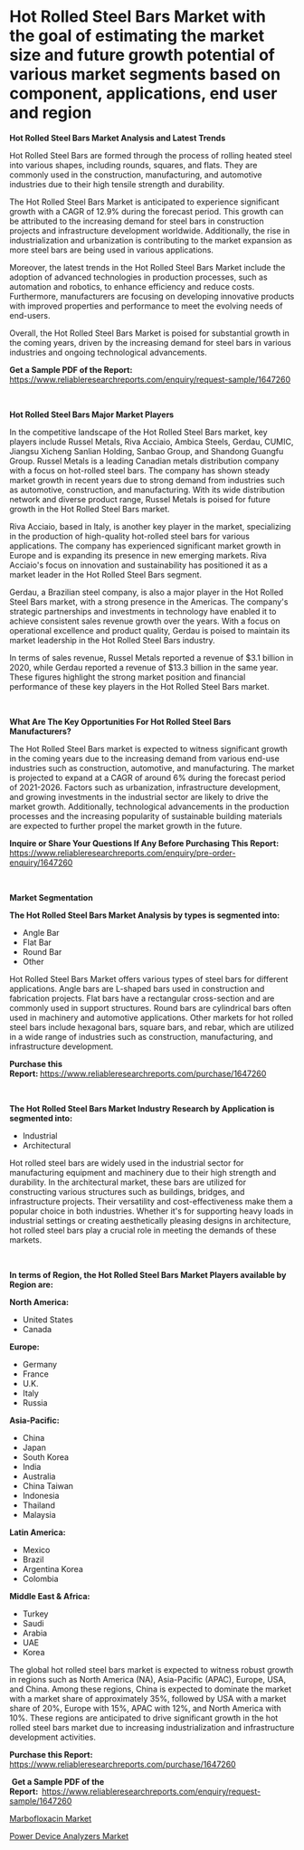 <p><h1>Hot Rolled Steel Bars Market with the goal of estimating the market size and future growth potential of various market segments based on component, applications, end user and region</h1></p><p><strong>Hot Rolled Steel Bars Market Analysis and Latest Trends</strong></p>
<p><p>Hot Rolled Steel Bars are formed through the process of rolling heated steel into various shapes, including rounds, squares, and flats. They are commonly used in the construction, manufacturing, and automotive industries due to their high tensile strength and durability.</p><p>The Hot Rolled Steel Bars Market is anticipated to experience significant growth with a CAGR of 12.9% during the forecast period. This growth can be attributed to the increasing demand for steel bars in construction projects and infrastructure development worldwide. Additionally, the rise in industrialization and urbanization is contributing to the market expansion as more steel bars are being used in various applications.</p><p>Moreover, the latest trends in the Hot Rolled Steel Bars Market include the adoption of advanced technologies in production processes, such as automation and robotics, to enhance efficiency and reduce costs. Furthermore, manufacturers are focusing on developing innovative products with improved properties and performance to meet the evolving needs of end-users.</p><p>Overall, the Hot Rolled Steel Bars Market is poised for substantial growth in the coming years, driven by the increasing demand for steel bars in various industries and ongoing technological advancements.</p></p>
<p><strong>Get a Sample PDF of the Report:&nbsp;</strong> <a href="https://www.reliableresearchreports.com/enquiry/request-sample/1647260">https://www.reliableresearchreports.com/enquiry/request-sample/1647260</a></p>
<p>&nbsp;</p>
<p><strong>Hot Rolled Steel Bars Major Market Players</strong></p>
<p><p>In the competitive landscape of the Hot Rolled Steel Bars market, key players include Russel Metals, Riva Acciaio, Ambica Steels, Gerdau, CUMIC, Jiangsu Xicheng Sanlian Holding, Sanbao Group, and Shandong Guangfu Group. Russel Metals is a leading Canadian metals distribution company with a focus on hot-rolled steel bars. The company has shown steady market growth in recent years due to strong demand from industries such as automotive, construction, and manufacturing. With its wide distribution network and diverse product range, Russel Metals is poised for future growth in the Hot Rolled Steel Bars market.</p><p>Riva Acciaio, based in Italy, is another key player in the market, specializing in the production of high-quality hot-rolled steel bars for various applications. The company has experienced significant market growth in Europe and is expanding its presence in new emerging markets. Riva Acciaio's focus on innovation and sustainability has positioned it as a market leader in the Hot Rolled Steel Bars segment.</p><p>Gerdau, a Brazilian steel company, is also a major player in the Hot Rolled Steel Bars market, with a strong presence in the Americas. The company's strategic partnerships and investments in technology have enabled it to achieve consistent sales revenue growth over the years. With a focus on operational excellence and product quality, Gerdau is poised to maintain its market leadership in the Hot Rolled Steel Bars industry.</p><p>In terms of sales revenue, Russel Metals reported a revenue of $3.1 billion in 2020, while Gerdau reported a revenue of $13.3 billion in the same year. These figures highlight the strong market position and financial performance of these key players in the Hot Rolled Steel Bars market.</p></p>
<p>&nbsp;</p>
<p><strong>What Are The Key Opportunities For Hot Rolled Steel Bars Manufacturers?</strong></p>
<p><p>The Hot Rolled Steel Bars market is expected to witness significant growth in the coming years due to the increasing demand from various end-use industries such as construction, automotive, and manufacturing. The market is projected to expand at a CAGR of around 6% during the forecast period of 2021-2026. Factors such as urbanization, infrastructure development, and growing investments in the industrial sector are likely to drive the market growth. Additionally, technological advancements in the production processes and the increasing popularity of sustainable building materials are expected to further propel the market growth in the future.</p></p>
<p><strong>Inquire or Share Your Questions If Any Before Purchasing This Report:</strong> <a href="https://www.reliableresearchreports.com/enquiry/pre-order-enquiry/1647260">https://www.reliableresearchreports.com/enquiry/pre-order-enquiry/1647260</a></p>
<p>&nbsp;</p>
<p><strong>Market Segmentation</strong></p>
<p><strong>The Hot Rolled Steel Bars Market Analysis by types is segmented into:</strong></p>
<p><ul><li>Angle Bar</li><li>Flat Bar</li><li>Round Bar</li><li>Other</li></ul></p>
<p><p>Hot Rolled Steel Bars Market offers various types of steel bars for different applications. Angle bars are L-shaped bars used in construction and fabrication projects. Flat bars have a rectangular cross-section and are commonly used in support structures. Round bars are cylindrical bars often used in machinery and automotive applications. Other markets for hot rolled steel bars include hexagonal bars, square bars, and rebar, which are utilized in a wide range of industries such as construction, manufacturing, and infrastructure development.</p></p>
<p><strong>Purchase this Report:&nbsp;</strong><a href="https://www.reliableresearchreports.com/purchase/1647260">https://www.reliableresearchreports.com/purchase/1647260</a></p>
<p>&nbsp;</p>
<p><strong>The Hot Rolled Steel Bars Market Industry Research by Application is segmented into:</strong></p>
<p><ul><li>Industrial</li><li>Architectural</li></ul></p>
<p><p>Hot rolled steel bars are widely used in the industrial sector for manufacturing equipment and machinery due to their high strength and durability. In the architectural market, these bars are utilized for constructing various structures such as buildings, bridges, and infrastructure projects. Their versatility and cost-effectiveness make them a popular choice in both industries. Whether it's for supporting heavy loads in industrial settings or creating aesthetically pleasing designs in architecture, hot rolled steel bars play a crucial role in meeting the demands of these markets.</p></p>
<p>&nbsp;</p>
<p><strong>In terms of Region, the Hot Rolled Steel Bars Market Players available by Region are:</strong></p>
<p>
    <p> <strong> North America: </strong>
        <ul>
            <li>United States</li>
            <li>Canada</li>
        </ul>
        </p> 
    <p> <strong> Europe: </strong>
        <ul>
            <li>Germany</li>
            <li>France</li>
            <li>U.K.</li>
            <li>Italy</li>
            <li>Russia</li>
        </ul>
        </p> 
    <p> <strong> Asia-Pacific: </strong>
        <ul>
            <li>China</li>
            <li>Japan</li>
            <li>South Korea</li>
            <li>India</li>
            <li>Australia</li>
            <li>China Taiwan</li>
            <li>Indonesia</li>
            <li>Thailand</li>
            <li>Malaysia</li>
        </ul>
        </p> 
    <p> <strong> Latin America: </strong>
        <ul>
            <li>Mexico</li>
            <li>Brazil</li>
            <li>Argentina Korea</li>
            <li>Colombia</li>
        </ul>
        </p> 
    <p> <strong> Middle East & Africa: </strong>
        <ul>
            <li>Turkey</li>
            <li>Saudi</li>
            <li>Arabia</li>
            <li>UAE</li>
            <li>Korea</li>
        </ul>
    </p>
    </p>
<p><p>The global hot rolled steel bars market is expected to witness robust growth in regions such as North America (NA), Asia-Pacific (APAC), Europe, USA, and China. Among these regions, China is expected to dominate the market with a market share of approximately 35%, followed by USA with a market share of 20%, Europe with 15%, APAC with 12%, and North America with 10%. These regions are anticipated to drive significant growth in the hot rolled steel bars market due to increasing industrialization and infrastructure development activities.</p></p>
<p><strong>Purchase this Report: </strong><a href="https://www.reliableresearchreports.com/purchase/1647260">https://www.reliableresearchreports.com/purchase/1647260</a></p>
<p>&nbsp;<strong>Get a Sample PDF of the Report:&nbsp;&nbsp;</strong><a href="https://www.reliableresearchreports.com/enquiry/request-sample/1647260">https://www.reliableresearchreports.com/enquiry/request-sample/1647260</a></p>
<p><strong></strong></p>
<p><p><a href="https://github.com/nancykennedykellievqfqt2/Market-Research-Report-List-1/blob/main/marbofloxacin-market.md">Marbofloxacin Market</a></p><p><a href="https://iodized-pantydraco-05c.notion.site/Power-Device-Analyzers-Market-Size-Share-Trends-Analysis-Report-By-Application-Regional-Outlook--8e42f199766440c99ed66ec72c2c03db">Power Device Analyzers Market</a></p></p>